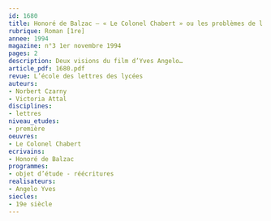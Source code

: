 ```yaml
---
id: 1680
title: Honoré de Balzac – « Le Colonel Chabert » ou les problèmes de l’adaptation 
rubrique: Roman [1re]
annee: 1994
magazine: n°3 1er novembre 1994
pages: 2
description: Deux visions du film d’Yves Angelo…
article_pdf: 1680.pdf
revue: L’école des lettres des lycées
auteurs:
- Norbert Czarny
- Victoria Attal
disciplines:
- lettres
niveau_etudes:
- première
oeuvres:
- Le Colonel Chabert
ecrivains:
- Honoré de Balzac
programmes:
- objet d’étude - réécritures
realisateurs:
- Angelo Yves
siecles:
- 19e siècle
---
```

